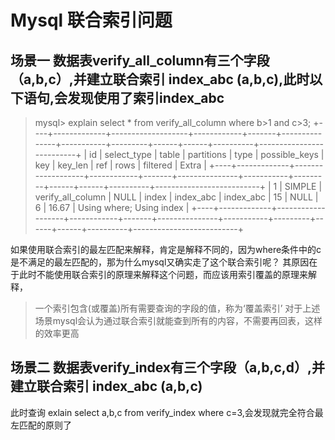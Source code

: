 # Mysql 联合索引问题
## 场景一 数据表verify_all_column有三个字段（a,b,c）,并建立联合索引 index_abc (a,b,c),此时以下语句,会发现使用了索引index_abc
> mysql> explain select * from verify_all_column where b>1 and  c>3;
+----+-------------+-------------------+------------+-------+---------------+-----------+---------+------+------+----------+--------------------------+
| id | select_type | table             | partitions | type  | possible_keys | key       | key_len | ref  | rows | filtered | Extra                    |
+----+-------------+-------------------+------------+-------+---------------+-----------+---------+------+------+----------+--------------------------+
|  1 | SIMPLE      | verify_all_column | NULL       | index | index_abc     | index_abc | 15      | NULL |    6 |    16.67 | Using where; Using index |
+----+-------------+-------------------+------------+-------+---------------+-----------+---------+------+------+----------+--------------------------+

如果使用联合索引的最左匹配来解释，肯定是解释不同的，因为where条件中的c是不满足的最左匹配的，那为什么mysql又确实走了这个联合索引呢？
其原因在于此时不能使用联合索引的原理来解释这个问题，而应该用索引覆盖的原理来解释，
> 一个索引包含(或覆盖)所有需要查询的字段的值，称为‘覆盖索引’
对于上述场景mysql会认为通过联合索引就能查到所有的内容，不需要再回表，这样的效率更高
## 场景二 数据表verify_index有三个字段（a,b,c,d）,并建立联合索引 index_abc (a,b,c)
此时查询 exlain select a,b,c from verify_index where c=3,会发现就完全符合最左匹配的原则了
